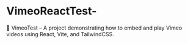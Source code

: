 # VimeoReactTest-
🎥 VimeoTest – A project demonstrating how to embed and play Vimeo videos using React, Vite, and TailwindCSS.
